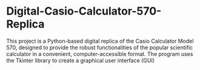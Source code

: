 # Digital-Casio-Calculator-570-Replica
This project is a Python-based digital replica of the Casio Calculator Model 570, designed to provide the robust functionalities of the popular scientific calculator in a convenient, computer-accessible format. The program uses the Tkinter library to create a graphical user interface (GUI) 
